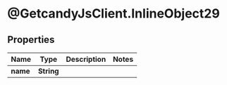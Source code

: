 # @GetcandyJsClient.InlineObject29

## Properties

Name | Type | Description | Notes
------------ | ------------- | ------------- | -------------
**name** | **String** |  | 


